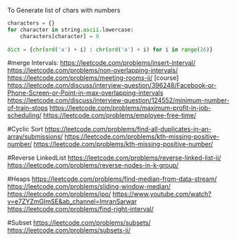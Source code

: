 To Generate list of chars with numbers
```python 
characters = {}
for character in string.ascii.lowercase:
    characters[character] = 0
    
dict = {chr(ord('a') + i) : chr(ord('a') + i) for i in range(26)}

```
#merge Intervals:
https://leetcode.com/problems/insert-interval/
https://leetcode.com/problems/non-overlapping-intervals/
https://leetcode.com/problems/meeting-rooms-ii/ [course]
https://leetcode.com/discuss/interview-question/396248/Facebook-or-Phone-Screen-or-Point-in-max-overlapping-intervals
https://leetcode.com/discuss/interview-question/124552/minimum-number-of-train-stops
https://leetcode.com/problems/maximum-profit-in-job-scheduling/
https://leetcode.com/problems/employee-free-time/

#Cyclic Sort 
https://leetcode.com/problems/find-all-duplicates-in-an-array/submissions/
https://leetcode.com/problems/kth-missing-positive-number/
https://leetcode.com/problems/kth-missing-positive-number/

#Reverse LinkedList 
https://leetcode.com/problems/reverse-linked-list-ii/
https://leetcode.com/problems/reverse-nodes-in-k-group/

#Heaps
https://leetcode.com/problems/find-median-from-data-stream/
https://leetcode.com/problems/sliding-window-median/
https://leetcode.com/problems/ipo/
https://www.youtube.com/watch?v=e7ZYZmGImSE&ab_channel=ImranSarwar
https://leetcode.com/problems/find-right-interval/

#Subset 
https://leetcode.com/problems/subsets/
https://leetcode.com/problems/subsets-ii/


